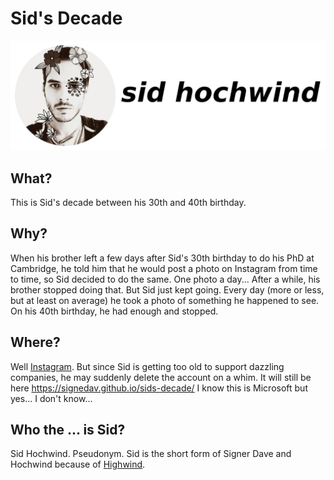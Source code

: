 # Sid's Decade

![sidhochwind](assets/sidhochwind-title.png)

## What?

This is Sid's decade between his 30th and 40th birthday. 

## Why?

When his brother left a few days after Sid's 30th birthday to do his PhD at Cambridge, he told him that he would post a photo on Instagram from time to time, so Sid decided to do the same. One photo a day... After a while, his brother stopped doing that. But Sid just kept going. Every day (more or less, but at least on average) he took a photo of something he happened to see. On his 40th birthday, he had enough and stopped.

## Where?

Well [Instagram](https://www.instagram.com/sidhochwind/). But since Sid is getting too old to support dazzling companies, he may suddenly delete the account on a whim. It will still be here https://signedav.github.io/sids-decade/ I know this is Microsoft but yes... I don't know...

## Who the ... is Sid?

Sid Hochwind. Pseudonym. Sid is the short form of Signer Dave and Hochwind because of [Highwind](https://finalfantasy.fandom.com/wiki/Cid_Highwind).